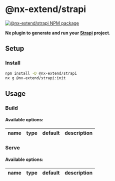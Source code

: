 # @nx-extend/strapi

<a href="https://www.npmjs.com/package/@nx-extend/strapi" rel="nofollow">
  <img src="https://badgen.net/npm/v/@nx-extend/strapi" alt="@nx-extend/strapi NPM package">
</a>

**Nx plugin to generate and run your [Strapi](https://strapi.io/) project**.

## Setup

### Install

```sh
npm install -D @nx-extend/strapi
nx g @nx-extend/strapi:init
```

## Usage

### Build

#### Available options:

| name         | type     | default | description                                          |
| ------------ | -------- | ------- | ---------------------------------------------------- |

### Serve

#### Available options:

| name         | type     | default | description                                          |
| ------------ | -------- | ------- | ---------------------------------------------------- |


